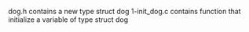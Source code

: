 dog.h contains a new type struct dog
1-init_dog.c contains  function that initialize a variable of type struct dog
